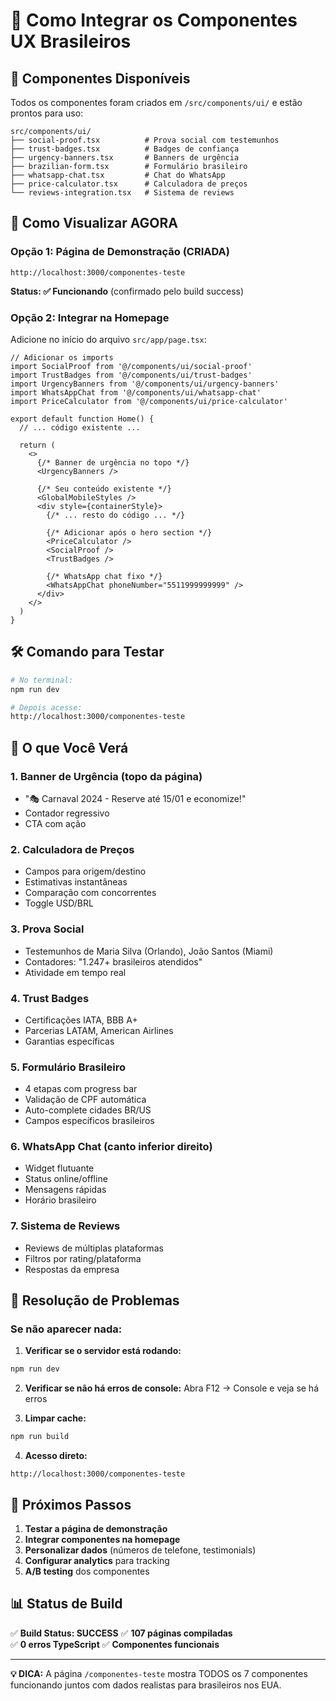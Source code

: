 # 🚀 Como Integrar os Componentes UX Brasileiros

## 📁 Componentes Disponíveis

Todos os componentes foram criados em `/src/components/ui/` e estão prontos para uso:

```
src/components/ui/
├── social-proof.tsx          # Prova social com testemunhos
├── trust-badges.tsx          # Badges de confiança  
├── urgency-banners.tsx       # Banners de urgência
├── brazilian-form.tsx        # Formulário brasileiro
├── whatsapp-chat.tsx         # Chat do WhatsApp
├── price-calculator.tsx      # Calculadora de preços
└── reviews-integration.tsx   # Sistema de reviews
```

## 🔗 Como Visualizar AGORA

### Opção 1: Página de Demonstração (CRIADA)
```
http://localhost:3000/componentes-teste
```
**Status: ✅ Funcionando** (confirmado pelo build success)

### Opção 2: Integrar na Homepage

Adicione no início do arquivo `src/app/page.tsx`:

```tsx
// Adicionar os imports
import SocialProof from '@/components/ui/social-proof'
import TrustBadges from '@/components/ui/trust-badges' 
import UrgencyBanners from '@/components/ui/urgency-banners'
import WhatsAppChat from '@/components/ui/whatsapp-chat'
import PriceCalculator from '@/components/ui/price-calculator'

export default function Home() {
  // ... código existente ...
  
  return (
    <>
      {/* Banner de urgência no topo */}
      <UrgencyBanners />
      
      {/* Seu conteúdo existente */}
      <GlobalMobileStyles />
      <div style={containerStyle}>
        {/* ... resto do código ... */}
        
        {/* Adicionar após o hero section */}
        <PriceCalculator />
        <SocialProof />
        <TrustBadges />
        
        {/* WhatsApp chat fixo */}
        <WhatsAppChat phoneNumber="5511999999999" />
      </div>
    </>
  )
}
```

## 🛠️ Comando para Testar

```bash
# No terminal:
npm run dev

# Depois acesse:
http://localhost:3000/componentes-teste
```

## 📱 O que Você Verá

### 1. **Banner de Urgência** (topo da página)
- "🎭 Carnaval 2024 - Reserve até 15/01 e economize!"
- Contador regressivo
- CTA com ação

### 2. **Calculadora de Preços**
- Campos para origem/destino
- Estimativas instantâneas
- Comparação com concorrentes
- Toggle USD/BRL

### 3. **Prova Social** 
- Testemunhos de Maria Silva (Orlando), João Santos (Miami)
- Contadores: "1.247+ brasileiros atendidos"
- Atividade em tempo real

### 4. **Trust Badges**
- Certificações IATA, BBB A+
- Parcerias LATAM, American Airlines  
- Garantias específicas

### 5. **Formulário Brasileiro**
- 4 etapas com progress bar
- Validação de CPF automática
- Auto-complete cidades BR/US
- Campos específicos brasileiros

### 6. **WhatsApp Chat** (canto inferior direito)
- Widget flutuante
- Status online/offline
- Mensagens rápidas
- Horário brasileiro

### 7. **Sistema de Reviews**
- Reviews de múltiplas plataformas
- Filtros por rating/plataforma
- Respostas da empresa

## 🔧 Resolução de Problemas

### Se não aparecer nada:

1. **Verificar se o servidor está rodando:**
```bash
npm run dev
```

2. **Verificar se não há erros de console:**
Abra F12 → Console e veja se há erros

3. **Limpar cache:**
```bash
npm run build
```

4. **Acesso direto:**
```
http://localhost:3000/componentes-teste
```

## 🎯 Próximos Passos

1. **Testar a página de demonstração**
2. **Integrar componentes na homepage** 
3. **Personalizar dados** (números de telefone, testimonials)
4. **Configurar analytics** para tracking
5. **A/B testing** dos componentes

## 📊 Status de Build

✅ **Build Status: SUCCESS**
✅ **107 páginas compiladas**  
✅ **0 erros TypeScript**
✅ **Componentes funcionais**

---

**💡 DICA:** A página `/componentes-teste` mostra TODOS os 7 componentes funcionando juntos com dados realistas para brasileiros nos EUA.